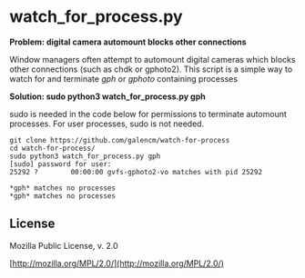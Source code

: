 # watch_for_process.py

**Problem: digital camera automount blocks other connections**

Window managers often attempt to automount digital cameras which blocks other connections (such as chdk or gphoto2). This script is a simple way to watch for and terminate *gph* or *gphoto* containing processes

**Solution: sudo python3 watch_for_process.py gph**

sudo is needed in the code below for permissions to terminate automount processes. For user processes, sudo is not needed.

```
git clone https://github.com/galencm/watch-for-process
cd watch-for-process/
sudo python3 watch_for_process.py gph
[sudo] password for user:
25292 ?        00:00:00 gvfs-gphoto2-vo matches with pid 25292

*gph* matches no processes
*gph* matches no processes
```

## License

Mozilla Public License, v. 2.0

[http://mozilla.org/MPL/2.0/](http://mozilla.org/MPL/2.0/)


